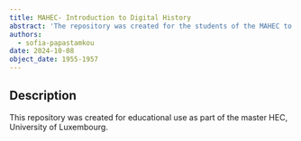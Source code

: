 ```yaml
---
title: MAHEC- Introduction to Digital History
abstract: 'The repository was created for the students of the MAHEC to experiment with use of GitHub/Markdown for editing and publishing on the web'
authors:
  - sofia-papastamkou
date: 2024-10-08
object_date: 1955-1957
---
```


## Description

This repository was created for educational use as part of the master HEC, University of Luxembourg. 
